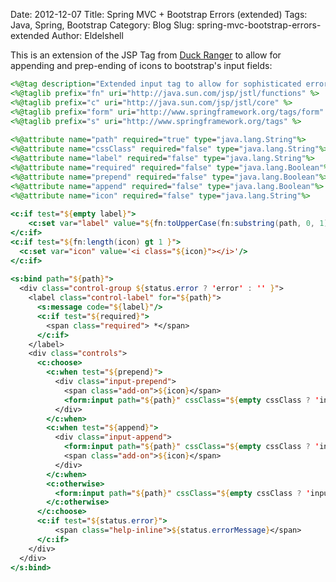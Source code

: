 Date: 2012-12-07
Title: Spring MVC + Bootstrap Errors (extended)
Tags: Java, Spring, Bootstrap
Category: Blog
Slug: spring-mvc-bootstrap-errors-extended
Author: Eldelshell

This is an extension of the JSP Tag from [Duck Ranger](http://duckranger.com/2012/07/spring-mvc-and-twitter-bootstrap-customizing-the-input-fields/)
to allow for appending and prep-ending of icons to bootstrap's input fields:

```jsp
<%@tag description="Extended input tag to allow for sophisticated errors" pageEncoding="UTF-8"%>
<%@taglib prefix="fn" uri="http://java.sun.com/jsp/jstl/functions" %>
<%@taglib prefix="c" uri="http://java.sun.com/jsp/jstl/core" %>
<%@taglib prefix="form" uri="http://www.springframework.org/tags/form" %>
<%@taglib prefix="s" uri="http://www.springframework.org/tags" %>
 
<%@attribute name="path" required="true" type="java.lang.String"%>
<%@attribute name="cssClass" required="false" type="java.lang.String"%>
<%@attribute name="label" required="false" type="java.lang.String"%>
<%@attribute name="required" required="false" type="java.lang.Boolean"%>
<%@attribute name="prepend" required="false" type="java.lang.Boolean"%>
<%@attribute name="append" required="false" type="java.lang.Boolean"%>
<%@attribute name="icon" required="false" type="java.lang.String"%>
 
<c:if test="${empty label}">
    <c:set var="label" value="${fn:toUpperCase(fn:substring(path, 0, 1))}${fn:toLowerCase(fn:substring(path, 1,fn:length(path)))}" />
</c:if>
<c:if test="${fn:length(icon) gt 1 }">
  <c:set var="icon" value='<i class="${icon}"></i>'/>
</c:if>
 
<s:bind path="${path}">
  <div class="control-group ${status.error ? 'error' : '' }">
    <label class="control-label" for="${path}">
      <s:message code="${label}"/>
      <c:if test="${required}">
        <span class="required"> *</span>
      </c:if>
    </label>
    <div class="controls">
      <c:choose>
        <c:when test="${prepend}">
          <div class="input-prepend">
            <span class="add-on">${icon}</span>
            <form:input path="${path}" cssClass="${empty cssClass ? 'input-xlarge' : cssClass}"/>
          </div>
        </c:when>
        <c:when test="${append}">
          <div class="input-append">
            <form:input path="${path}" cssClass="${empty cssClass ? 'input-xlarge' : cssClass}"/>
            <span class="add-on">${icon}</span>
          </div>
        </c:when>
        <c:otherwise>
          <form:input path="${path}" cssClass="${empty cssClass ? 'input-xlarge' : cssClass}"/>
        </c:otherwise>
      </c:choose>
      <c:if test="${status.error}">
          <span class="help-inline">${status.errorMessage}</span>
      </c:if>
    </div>
  </div>
</s:bind>
```
